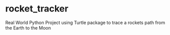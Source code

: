 # rocket_tracker
Real World Python Project using Turtle package to trace a rockets path from the Earth to the Moon
